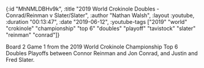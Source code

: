 {:id "MhNMLDBHv9k",
 :title
 "2019 World Crokinole Doubles - Conrad/Reinman v Slater/Slater",
 :author "Nathan Walsh",
 :layout :youtube,
 :duration "00:13:47",
 :date "2019-06-12",
 :youtube-tags
 ["2019"
  "world"
  "crokinole"
  "championship"
  "top 6"
  "doubles"
  "playoff"
  "tavistock"
  "slater"
  "reinman"
  "conrad"]}


Board 2 Game 1 from the 2019 World Crokinole Championship Top 6 Doubles Playoffs between Connor Reinman and Jon Conrad, and Justin and Fred Slater.

